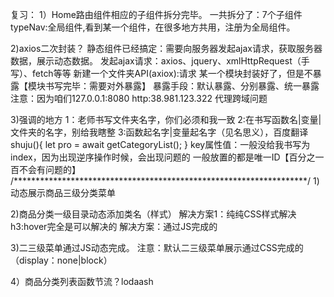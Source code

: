复习：
1）Home路由组件相应的子组件拆分完毕。
一共拆分了：7个子组件
typeNav:全局组件,看到某一个组件，在很多地方共用，注册为全局组件。

2)axios二次封装？
静态组件已经搞定：需要向服务器发起ajax请求，获取服务器数据，展示动态数据。
发起ajax请求：axios、jquery、xmlHttpRequest（手写）、fetch等等
新建一个文件夹API(axiox):请求
某一个模块封装好了，但是不暴露【模块书写完毕：需要对外暴露】
暴露手段：默认暴露、分别暴露、统一暴露
注意：因为咱们127.0.0.1:8080   http:38.981.123.322 代理跨域问题

3)强调的地方
1：老师书写文件夹名字，你们必须和我一致
2:在书写函数名|变量|文件夹的名字，别给我瞎整
3:函数起名字|变量起名字（见名思义），百度翻译
shuju(){
   let pro =  await getCategoryList();
}
key属性值：一般没给我书写为index，因为出现逆序操作时候，会出现问题的
一般放置的都是唯一ID【百分之一百不会有问题的】
/*******************************************************************/
1)动态展示商品三级分类菜单

2)商品分类一级目录动态添加类名（样式）
解决方案1：纯纯CSS样式解决 h3:hover完全是可以解决的
解决方案：通过JS完成的

3)二三级菜单通过JS动态完成。
注意：默认二三级菜单展示通过CSS完成的（display：none|block）

4）商品分类列表函数节流？lodaash

